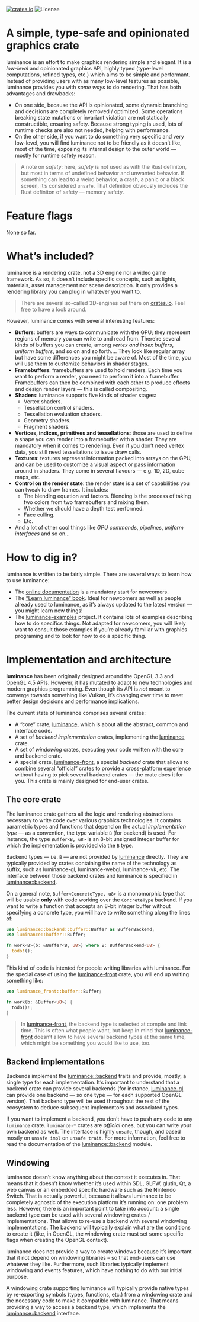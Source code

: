 [![crates.io](https://img.shields.io/crates/v/luminance.svg)](https://crates.io/crates/luminance)
![License](https://img.shields.io/badge/license-BSD3-blue.svg?style=flat)

<!-- cargo-sync-readme start -->

# A simple, type-safe and opinionated graphics crate

luminance is an effort to make graphics rendering simple and elegant. It is a _low-level_
and opinionated graphics API, highly typed (type-level computations, refined types, etc.)
which aims to be simple and performant. Instead of providing users with as many low-level
features as possible, luminance provides you with _some ways_ to do rendering. That has
both advantages and drawbacks:

- On one side, because the API is opinionated, some dynamic branching and decisions are
  completely removed / optimized. Some operations breaking state mutations or invariant
  violation are not statically constructible, ensuring safety. Because strong typing is
  used, lots of runtime checks are also not needed, helping with performance.
- On the other side, if you want to do something very specific and very low-level, you
  will find luminance not to be friendly as it doesn’t like, most of the time, exposing
  its internal design to the outer world — mostly for runtime safety reason.

> A note on _safety_: here, _safety_ is not used as with the Rust definiton, but most in
> terms of undefined behavior and unwanted behavior. If something can lead to a weird
> behavior, a crash, a panic or a black screen, it’s considered `unsafe`. That definition
> obviously includes the Rust definiton of safety — memory safety.

# Feature flags

None so far.

# What’s included?

luminance is a rendering crate, not a 3D engine nor a video game framework. As so, it doesn’t
include specific concepts, such as lights, materials, asset management nor scene description. It
only provides a rendering library you can plug in whatever you want to.

> There are several so-called 3D-engines out there on [crates.io](https://crates.io). Feel free
> to have a look around.

However, luminance comes with several interesting features:

- **Buffers**: buffers are ways to communicate with the GPU; they represent regions of memory
  you can write to and read from. There’re several kinds of buffers you can create, among
  *vertex and index buffers*, *uniform buffers*, and so on and so forth…. They look like
  regular array but have some differences you might be aware of. Most of the time, you will
  use them to customize behaviors in shader stages.
- **Framebuffers**: framebuffers are used to hold renders. Each time you want to perform a
  render, you need to perform it into a framebuffer. Framebuffers can then be combined with
  each other to produce effects and design render layers — this is called compositing.
- **Shaders**: luminance supports five kinds of shader stages:
    - Vertex shaders.
    - Tessellation control shaders.
    - Tessellation evaluation shaders.
    - Geometry shaders.
    - Fragment shaders.
- **Vertices, indices, primitives and tessellations**: those are used to define a shape you
  can render into a framebuffer with a shader. They are mandatory when it comes to rendering.
  Even if you don’t need vertex data, you still need tessellations to issue draw calls.
- **Textures**: textures represent information packed into arrays on the GPU, and can be used
  to customize a visual aspect or pass information around in shaders. They come in several
  flavours — e.g. 1D, 2D, cube maps, etc.
- **Control on the render state**: the render state is a set of capabilities you can tweak
  to draw frames. It includes:
    - The blending equation and factors. Blending is the process of taking two colors from two
      framebuffers and mixing them.
    - Whether we should have a depth test performed.
    - Face culling.
    - Etc.
- And a lot of other cool things like *GPU commands*, *pipelines*, *uniform interfaces* and so
  on…

# How to dig in?

luminance is written to be fairly simple. There are several ways to learn how to use luminance:

- The [online documentation](https://docs.rs/luminance) is a mandatory start for newcomers.
- The [“Learn luminance” book](https://rust-tutorials.github.io/learn-luminance). Ideal for
  newcomers as well as people already used to luminance, as it’s always updated to the latest
  version — you might learn new things!
- The [luminance-examples](https://github.com/phaazon/luminance-rs/tree/master/luminance-examples)
  project. It contains lots of examples describing how to do specifics things. Not adapted for
  newcomers, you will likely want to consult those examples if you’re already familiar with
  graphics programing and to look for how to do a specific thing.

# Implementation and architecture

**luminance** has been originally designed around the OpenGL 3.3 and OpenGL 4.5 APIs. However,
it has mutated to adapt to new technologies and modern graphics programming. Even though its API
is _not_ meant to converge towards something like Vulkan, it’s changing over time to meet
better design decisions and performance implications.

The current state of luminance comprises several crates:

- A “core” crate, [luminance], which is about all the
  abstract, common and interface code.
- A set of _backend implementation_ crates, implementing the [luminance] crate.
- A set of _windowing_ crates, executing your code written with the core and backend crate.
- A special crate, [luminance-front], a special _backend_ crate that allows to combine
  several “official” crates to provide a cross-platform experience without having to pick
  several backend crates — the crate does it for you. This crate is mainly designed for end-user
  crates.

## The core crate

The luminance crate gathers all the logic and rendering abstractions necessary to write code
over various graphics technologies. It contains parametric types and functions that depend on
the actual _implementation type_ — as a convention, the type variable `B` (for backend) is
used. For instance, the type `Buffer<B, u8>` is an 8-bit unsigned integer buffer for which the
implementation is provided via the `B` type.

Backend types — i.e. `B` — are not provided by [luminance] directly. They are typically
provided by crates containing the name of the technology as suffix, such as luminance-gl,
luminance-webgl, luminance-vk, etc. The interface between those backend crates and
luminance is specified in [luminance::backend].

On a general note, `Buffer<ConcreteType, u8>` is a monomorphic type that will be usable
**only** with code working over the `ConcreteType` backend. If you want to write a function
that accepts an 8-bit integer buffer without specifying a concrete type, you will have to
write something along the lines of:

```rust
use luminance::backend::buffer::Buffer as BufferBackend;
use luminance::buffer::Buffer;

fn work<B>(b: &Buffer<B, u8>) where B: BufferBackend<u8> {
  todo!();
}
```

This kind of code is intented for people writing libraries with luminance. For the special case
of using the [luminance-front] crate, you will end up writing something like:

```rust
use luminance_front::buffer::Buffer;

fn work(b: &Buffer<u8>) {
  todo()!;
}
```

> In [luminance-front], the backend type is selected at compile and link time. This is often
> what people want, but keep in mind that [luminance-front] doesn’t allow to have several
> backend types at the same time, which might be something you would like to use, too.

## Backend implementations

Backends implement the [luminance::backend] traits and provide, mostly, a single type for each
implementation. It’s important to understand that a backend crate can provide several backends
(for instance, [luminance-gl] can provide one backend — so one type — for each supported OpenGL
version). That backend type will be used throughout the rest of the ecosystem to deduce subsequent
implementors and associated types.

If you want to implement a backend, you don’t have to push any code to any `luminance` crate.
`luminance-*` crates are _official_ ones, but you can write your own backend as well. The
interface is highly `unsafe`, though, and based mostly on `unsafe impl` on `unsafe trait`. For
more information, feel free to read the documentation of the [luminance::backend] module.

## Windowing

luminance doesn’t know anything about the context it executes in. That means that it doesn’t
know whether it’s used within SDL, GLFW, glutin, Qt, a web canvas or an embedded specific hardware such as
the Nintendo Switch. That is actually powerful, because it allows luminance to be
completely agnostic of the execution platform it’s running on: one problem less. However, there
is an important point to take into account: a single backend type can be used with several windowing
crates / implementations. That allows to re-use a backend with several windowing
implementations. The backend will typically explain what are the conditions to create it (like,
in OpenGL, the windowing crate must set some specific flags when creating the OpenGL context).

luminance does not provide a way to create windows because it’s important that it not depend
on windowing libraries – so that end-users can use whatever they like. Furthermore, such
libraries typically implement windowing and events features, which have nothing to do with our
initial purpose.

A windowing crate supporting luminance will typically provide native types by re-exporting
symbols (types, functions, etc.) from a windowing crate and the necessary code to make it
compatible with luminance. That means providing a way to access a backend type, which
implements the [luminance::backend] interface.

[luminance]: https://crates.io/crates/luminance
[luminance-gl]: https://crates.io/crates/luminance-gl
[luminance-front]: https://crates.io/crates/luminance-front
[luminance::backend]: crate::backend

<!-- cargo-sync-readme end -->
